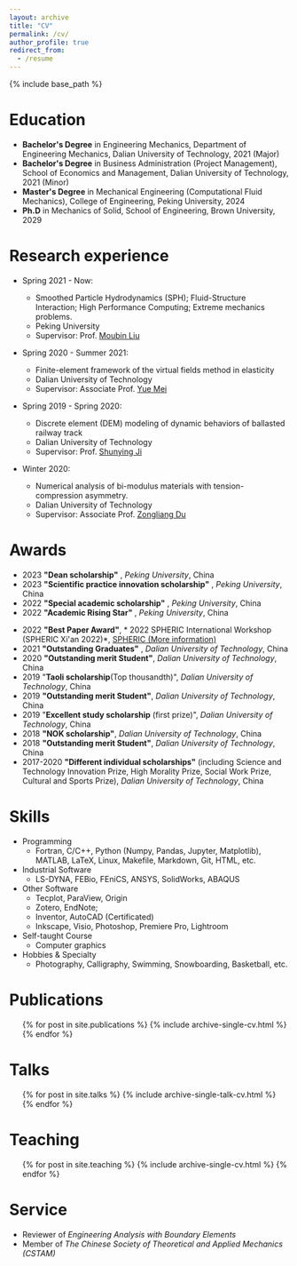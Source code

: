```yaml
---
layout: archive
title: "CV"
permalink: /cv/
author_profile: true
redirect_from:
  - /resume
---
```


{% include base_path %}

Education
======
* **Bachelor's Degree** in Engineering Mechanics, Department of Engineering Mechanics, Dalian University of Technology, 2021 (Major)
* **Bachelor's Degree** in Business Administration (Project Management), School of Economics and Management, Dalian University of Technology, 2021 (Minor)
* **Master's Degree** in Mechanical Engineering (Computational Fluid Mechanics), College of Engineering, Peking University, 2024
* **Ph.D** in Mechanics of Solid, School of Engineering, Brown University, 2029

Research experience
======
* Spring 2021 - Now:
  * Smoothed Particle Hydrodynamics (SPH); Fluid-Structure Interaction; High Performance Computing; Extreme mechanics problems.
  * Peking University
  * Supervisor: Prof. [Moubin Liu](https://scholar.google.com/citations?user=guclLlYAAAAJ&hl=en)

* Spring 2020 - Summer 2021:
  * Finite-element framework of the virtual fields method in elasticity
  * Dalian University of Technology
  * Supervisor: Associate Prof. [Yue Mei](https://scholar.google.com/citations?user=aMNdUkUAAAAJ&hl=en) 

* Spring 2019 - Spring 2020:
  * Discrete element (DEM) modeling of dynamic behaviors of ballasted railway track
  * Dalian University of Technology
  * Supervisor: Prof. [Shunying Ji](https://www.researchgate.net/profile/Shunying-Ji)

* Winter 2020: 
  * Numerical analysis of bi-modulus materials with tension-compression asymmetry.
  * Dalian University of Technology
  * Supervisor: Associate Prof. [Zongliang Du](https://scholar.google.com/citations?user=JqPlZWkAAAAJ&hl=en&oi=ao)

Awards
======
* 2023 **"Dean scholarship"** , *Peking University*, China
* 2023 **"Scientific practice innovation scholarship"** , *Peking University*, China
* 2022 **"Special academic scholarship"** , *Peking University*, China
* 2022 **"Academic Rising Star"** , *Peking University*, China 
<!-- * (only 5 students in the whole college every year) -->
* 2022 **"Best Paper Award"**, * 2022 SPHERIC International Workshop (SPHERIC Xi'an 2022)*, [SPHERIC (More information)](https://www.spheric-sph.org/)
* 2021 **"Outstanding Graduates"** , *Dalian University of Technology*, China
* 2020 **"Outstanding merit Student"**, *Dalian University of Technology*, China
* 2019 "**Taoli scholarship**(Top thousandth)", *Dalian University of Technology*, China
* 2019 **"Outstanding merit Student"**, *Dalian University of Technology*, China
* 2019 "**Excellent study scholarship** (first prize)", *Dalian University of Technology*, China
* 2018 **"NOK scholarship"**, *Dalian University of Technology*, China
* 2018 **"Outstanding merit Student"**, *Dalian University of Technology*, China
* 2017-2020 **"Different individual scholarships"** (including Science and Technology Innovation Prize, High Morality Prize, Social Work Prize, Cultural and Sports Prize), *Dalian University of Technology*, China



Skills
======
* Programming
  * Fortran, C/C++, Python (Numpy, Pandas, Jupyter, Matplotlib), MATLAB, LaTeX, Linux, Makefile, Markdown, Git, HTML, etc.
* Industrial Software
  * LS-DYNA, FEBio, FEniCS, ANSYS, SolidWorks, ABAQUS
* Other Software
  * Tecplot, ParaView, Origin
  * Zotero, EndNote;
  * Inventor, AutoCAD (Certificated)
  * Inkscape, Visio, Photoshop, Premiere Pro, Lightroom
* Self-taught Course
  * Computer graphics
* Hobbies & Specialty
  * Photography, Calligraphy, Swimming, Snowboarding, Basketball, etc.

Publications
======
  <ul>{% for post in site.publications %}
    {% include archive-single-cv.html %}
  {% endfor %}</ul>
  
Talks
======
  <ul>{% for post in site.talks %}
    {% include archive-single-talk-cv.html %}
  {% endfor %}</ul>
  
Teaching
======
  <ul>{% for post in site.teaching %}
    {% include archive-single-cv.html %}
  {% endfor %}</ul>
  
Service
======
* Reviewer of *Engineering Analysis with Boundary Elements*
* Member of *The Chinese Society of Theoretical and Applied Mechanics (CSTAM)*
